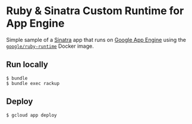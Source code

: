 # Ruby & Sinatra Custom Runtime for App Engine

Simple sample of a [Sinatra](http://www.sinatrarb.com/) app that runs on [Google App Engine](https://cloud.google.com/appengine) using the [`google/ruby-runtime`](https://github.com/GoogleCloudPlatform/ruby-docker) Docker image.

## Run locally

    $ bundle
    $ bundle exec rackup

## Deploy

    $ gcloud app deploy
